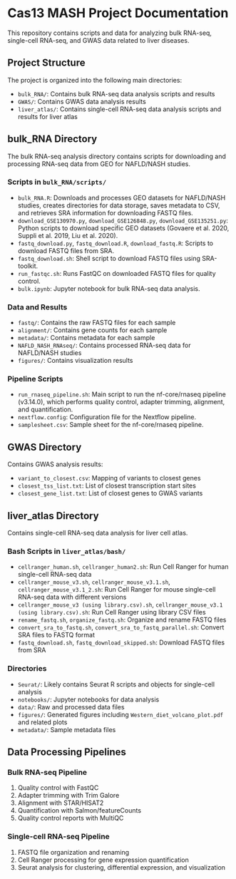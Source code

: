 # Cas13 MASH Project Documentation

This repository contains scripts and data for analyzing bulk RNA-seq, single-cell RNA-seq, and GWAS data related to liver diseases.

## Project Structure

The project is organized into the following main directories:

- `bulk_RNA/`: Contains bulk RNA-seq data analysis scripts and results
- `GWAS/`: Contains GWAS data analysis results
- `liver_atlas/`: Contains single-cell RNA-seq data analysis scripts and results for liver atlas

## bulk_RNA Directory

The bulk RNA-seq analysis directory contains scripts for downloading and processing RNA-seq data from GEO for NAFLD/NASH studies.

### Scripts in `bulk_RNA/scripts/`

- `bulk_RNA.R`: Downloads and processes GEO datasets for NAFLD/NASH studies, creates directories for data storage, saves metadata to CSV, and retrieves SRA information for downloading FASTQ files.
- `download_GSE130970.py`, `download_GSE126848.py`, `download_GSE135251.py`: Python scripts to download specific GEO datasets (Govaere et al. 2020, Suppli et al. 2019, Liu et al. 2020).
- `fastq_download.py`, `fastq_download.R`, `download_fastq.R`: Scripts to download FASTQ files from SRA.
- `fastq_download.sh`: Shell script to download FASTQ files using SRA-toolkit.
- `run_fastqc.sh`: Runs FastQC on downloaded FASTQ files for quality control.
- `bulk.ipynb`: Jupyter notebook for bulk RNA-seq data analysis.

### Data and Results

- `fastq/`: Contains the raw FASTQ files for each sample
- `alignment/`: Contains gene counts for each sample
- `metadata/`: Contains metadata for each sample
- `NAFLD_NASH_RNAseq/`: Contains processed RNA-seq data for NAFLD/NASH studies
- `figures/`: Contains visualization results

### Pipeline Scripts

- `run_rnaseq_pipeline.sh`: Main script to run the nf-core/rnaseq pipeline (v3.14.0), which performs quality control, adapter trimming, alignment, and quantification.
- `nextflow.config`: Configuration file for the Nextflow pipeline.
- `samplesheet.csv`: Sample sheet for the nf-core/rnaseq pipeline.

## GWAS Directory

Contains GWAS analysis results:

- `variant_to_closest.csv`: Mapping of variants to closest genes
- `closest_tss_list.txt`: List of closest transcription start sites
- `closest_gene_list.txt`: List of closest genes to GWAS variants

## liver_atlas Directory

Contains single-cell RNA-seq data analysis for liver cell atlas.

### Bash Scripts in `liver_atlas/bash/`

- `cellranger_human.sh`, `cellranger_human2.sh`: Run Cell Ranger for human single-cell RNA-seq data
- `cellranger_mouse_v3.sh`, `cellranger_mouse_v3.1.sh`, `cellranger_mouse_v3.1_2.sh`: Run Cell Ranger for mouse single-cell RNA-seq data with different versions
- `cellranger_mouse_v3 (using library.csv).sh`, `cellranger_mouse_v3.1 (using library.csv).sh`: Run Cell Ranger using library CSV files
- `rename_fastq.sh`, `organize_fastq.sh`: Organize and rename FASTQ files
- `convert_sra_to_fastq.sh`, `convert_sra_to_fastq_parallel.sh`: Convert SRA files to FASTQ format
- `fastq_download.sh`, `fastq_download_skipped.sh`: Download FASTQ files from SRA

### Directories

- `Seurat/`: Likely contains Seurat R scripts and objects for single-cell analysis
- `notebooks/`: Jupyter notebooks for data analysis
- `data/`: Raw and processed data files
- `figures/`: Generated figures including `Western_diet_volcano_plot.pdf` and related plots
- `metadata/`: Sample metadata files

## Data Processing Pipelines

### Bulk RNA-seq Pipeline

1. Quality control with FastQC
2. Adapter trimming with Trim Galore
3. Alignment with STAR/HISAT2
4. Quantification with Salmon/featureCounts
5. Quality control reports with MultiQC

### Single-cell RNA-seq Pipeline

1. FASTQ file organization and renaming
2. Cell Ranger processing for gene expression quantification
3. Seurat analysis for clustering, differential expression, and visualization 